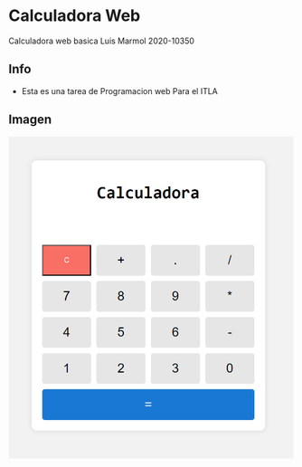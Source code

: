 # Calculadora Web
Calculadora web basica
Luis Marmol 2020-10350

## Info
- Esta es una tarea de Programacion web Para el ITLA

## Imagen
![image](foto.png)